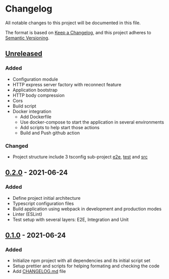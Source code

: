 # Changelog

All notable changes to this project will be documented in this file.

The format is based on [Keep a Changelog](https://keepachangelog.com/en/1.0.0/),
and this project adheres to [Semantic Versioning](https://semver.org/spec/v2.0.0.html).

## [Unreleased]

### Added

- Configuration module
- HTTP express server factory with reconnect feature
- Application bootstrap
- HTTP body compression
- Cors
- Build script
- Docker integration
  - Add Dockerfile
  - Use docker-compose to start the application in several environments
  - Add scripts to help start those actions
  - Build and Push github action

### Changed

- Project structure include 3 tsconfig sub-project [e2e](/e2e), [test](/test) and [src](/src/)

## [0.2.0] - 2021-06-24

### Added

- Define project initial architecture
- Typescript configuration files
- Build application using webpack in development and production modes
- Linter (ESLint)
- Test setup with several layers: E2E, Integration and Unit

## [0.1.0] - 2021-06-24

### Added

- Initialize npm project with all dependencies and its initial script set
- Setup prettier and scripts for helping formating and checking the code
- Add [CHANGELOG.md](/CHANGELOG.md) file

[unreleased]: https://github.com/peterleiva/create-graphql-server/compare/v0.2.0...HEAD
[0.2.0]: https://github.com/peterleiva/create-graphql-server/compare/v0.1.0...v0.2.0
[0.1.0]: https://github.com/peterleiva/create-graphql-server/releases/tag/v0.1.0
